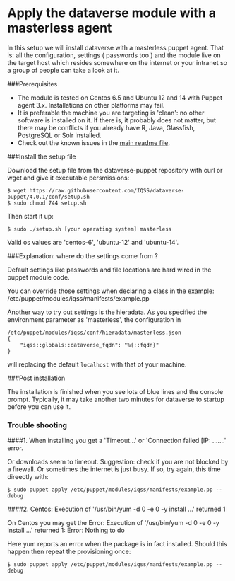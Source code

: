 Apply the dataverse module with a masterless agent
==================================================
In this setup we will install 
dataverse with a masterless puppet agent. That is: all the configuration, settings ( passwords too ) and the module
live on the target host which resides somewhere on the internet or your intranet so a group of people can take a look at it.

###Prerequisites

* The module is tested on Centos 6.5 and Ubuntu 12 and 14 with Puppet agent 3.x. Installations on other platforms may fail.
* It is preferable the machine you are targeting is 'clean': no other software is installed on it. If there is, it probably does not matter,
but there may be conflicts if you already have R, Java, Glassfish, PostgreSQL or Solr installed.
* Check out the known issues in the [main readme file](../README.md#known-issues).

###Install the setup file

Download the setup file from the dataverse-puppet repository with curl or wget and give it executable persmissions:

    $ wget https://raw.githubusercontent.com/IQSS/dataverse-puppet/4.0.1/conf/setup.sh
    $ sudo chmod 744 setup.sh
    
Then start it up:

    $ sudo ./setup.sh [your operating system] masterless
    
Valid os values are 'centos-6', 'ubuntu-12' and 'ubuntu-14'.

###Explanation: where do the settings come from ?

Default settings like passwords and file locations are hard wired in the puppet module code.

You can override those settings when declaring a class in the example: /etc/puppet/modules/iqss/manifests/example.pp

Another way to try out settings is the hieradata. As you specified the environment parameter as 'masterless', the configuration in

    /etc/puppet/modules/iqss/conf/hieradata/masterless.json
    {
        "iqss::globals::dataverse_fqdn": "%{::fqdn}"
    }
    
will replacing the default `localhost` with that of your machine.

###Post installation
 
The installation is finished when you see lots of blue lines and the console prompt. Typically, it may take another two minutes for dataverse to
startup before you can use it.

### Trouble shooting

####1. When installing you get a 'Timeout...' or  'Connection failed [IP: .......' error.

Or downloads seem to timeout. Suggestion: check if you are not blocked by a firewall. Or sometimes the internet is just busy. If so, try again, this time direectly with:

    $ sudo puppet apply /etc/puppet/modules/iqss/manifests/example.pp --debug

####2. Centos: Execution of '/usr/bin/yum -d 0 -e 0 -y install ...' returned 1 

On Centos you may get the Error: Execution of '/usr/bin/yum -d 0 -e 0 -y install ...' returned 1: Error: Nothing to do

Here yum reports an error when the package is in fact installed. Should this happen then repeat the provisioning once:

    $ sudo puppet apply /etc/puppet/modules/iqss/manifests/example.pp --debug

